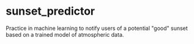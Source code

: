 # sunset_predictor
Practice in machine learning to notify users of a potential "good" sunset based on a trained model of atmospheric data.
